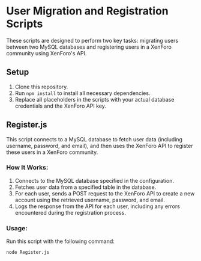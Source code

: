 # User Migration and Registration Scripts

These scripts are designed to perform two key tasks: migrating users between two MySQL databases and registering users in a XenForo community using XenForo's API.

## Setup

1. Clone this repository.
2. Run `npm install` to install all necessary dependencies.
3. Replace all placeholders in the scripts with your actual database credentials and the XenForo API key.

## Register.js

This script connects to a MySQL database to fetch user data (including username, password, and email), and then uses the XenForo API to register these users in a XenForo community.

### How It Works:
1. Connects to the MySQL database specified in the configuration.
2. Fetches user data from a specified table in the database.
3. For each user, sends a POST request to the XenForo API to create a new account using the retrieved username, password, and email.
4. Logs the response from the API for each user, including any errors encountered during the registration process.

### Usage:
Run this script with the following command:

```bash
node Register.js
```

